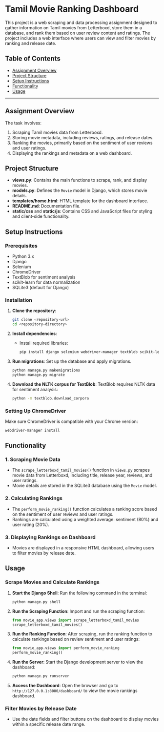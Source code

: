 # Tamil Movie Ranking Dashboard

This project is a web scraping and data processing assignment designed to gather information on Tamil movies from Letterboxd, store them in a database, and rank them based on user review content and ratings. The project includes a web interface where users can view and filter movies by ranking and release date.

## Table of Contents
- [Assignment Overview](#assignment-overview)
- [Project Structure](#project-structure)
- [Setup Instructions](#setup-instructions)
- [Functionality](#functionality)
- [Usage](#usage)

---

## Assignment Overview
The task involves:
1. Scraping Tamil movies data from Letterboxd.
2. Storing movie metadata, including reviews, ratings, and release dates.
3. Ranking the movies, primarily based on the sentiment of user reviews and user ratings.
4. Displaying the rankings and metadata on a web dashboard.

## Project Structure
- **views.py**: Contains the main functions to scrape, rank, and display movies.
- **models.py**: Defines the `Movie` model in Django, which stores movie details.
- **templates/home.html**: HTML template for the dashboard interface.
- **README.md**: Documentation file.
- **static/css** and **static/js**: Contains CSS and JavaScript files for styling and client-side functionality.

## Setup Instructions

### Prerequisites
- Python 3.x
- Django
- Selenium
- ChromeDriver
- TextBlob for sentiment analysis
- scikit-learn for data normalization
- SQLite3 (default for Django)

### Installation
1. **Clone the repository**:
   ```bash
   git clone <repository-url>
   cd <repository-directory>
   ```

2. **Install dependencies**:
   - Install required libraries:
     ```bash
     pip install django selenium webdriver-manager textblob scikit-learn lxml
     ```

3. **Run migrations**:
   Set up the database and apply migrations.
   ```bash
   python manage.py makemigrations
   python manage.py migrate
   ```

4. **Download the NLTK corpus for TextBlob**:
   TextBlob requires NLTK data for sentiment analysis:
   ```bash
   python -m textblob.download_corpora
   ```

### Setting Up ChromeDriver
Make sure ChromeDriver is compatible with your Chrome version:
```bash
webdriver-manager install
```

## Functionality

### 1. **Scraping Movie Data**
   - The `scrape_letterboxd_tamil_movies()` function in `views.py` scrapes movie data from Letterboxd, including title, release year, reviews, and user ratings.
   - Movie details are stored in the SQLite3 database using the `Movie` model.

### 2. **Calculating Rankings**
   - The `perform_movie_ranking()` function calculates a ranking score based on the sentiment of user reviews and user ratings.
   - Rankings are calculated using a weighted average: sentiment (80%) and user rating (20%).

### 3. **Displaying Rankings on Dashboard**
   - Movies are displayed in a responsive HTML dashboard, allowing users to filter movies by release date.

## Usage

### Scrape Movies and Calculate Rankings
1. **Start the Django Shell**:
   Run the following command in the terminal:
   ```bash
   python manage.py shell
   ```

2. **Run the Scraping Function**:
   Import and run the scraping function:
   ```python
   from movie_app.views import scrape_letterboxd_tamil_movies
   scrape_letterboxd_tamil_movies()
   ```

3. **Run the Ranking Function**:
   After scraping, run the ranking function to calculate rankings based on review sentiment and user ratings:
   ```python
   from movie_app.views import perform_movie_ranking
   perform_movie_ranking()
   ```

4. **Run the Server**:
   Start the Django development server to view the dashboard:
   ```bash
   python manage.py runserver
   ```

5. **Access the Dashboard**:
   Open the browser and go to `http://127.0.0.1:8000/dashboard/` to view the movie rankings dashboard.

### Filter Movies by Release Date
   - Use the date fields and filter buttons on the dashboard to display movies within a specific release date range.
